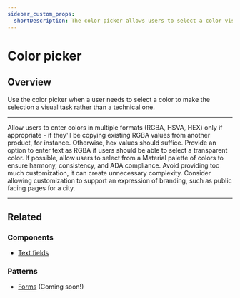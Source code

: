 ```yaml
---
sidebar_custom_props:
  shortDescription: The color picker allows users to select a color visually. It can produce values in formats such as Hex, RGBA and HSV.
---
```


# Color picker

<ComponentVisual
  figmaUrl=""
  storybookUrl="https://forge.tylerdev.io/main/?path=/story/components-color-picker--default" />

## Overview

Use the color picker when a user needs to select a color to make the selection a visual task rather than a technical one.

---

<DoDontGrid>
  <DoDontTextSection>
    <DoDontText type="do">Allow users to enter colors in multiple formats (RGBA, HSVA, HEX) only if appropriate - if they'll be copying existing RGBA values from another product, for instance. Otherwise, hex values should suffice.  </DoDontText>
    <DoDontText type="do">Provide an option to enter text as RGBA if users should be able to select a transparent color. </DoDontText>
    <DoDontText type="do">If possible, allow users to select from a Material palette of colors to ensure harmony, consistency, and ADA compliance.</DoDontText>
  </DoDontTextSection>
  <DoDontTextSection>
    <DoDontText type="dont">Avoid providing too much customization, it can create unnecessary complexity. Consider allowing customization to support an expression of branding, such as public facing pages for a city.</DoDontText>
  </DoDontTextSection>
</DoDontGrid>

---

## Related

### Components

- [Text fields](/components/fields/text-field)

### Patterns

- [Forms](#) (Coming soon!)
